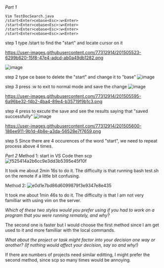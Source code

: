 
*Part 1*

    Vim TestDocSearch.java
    /start<Enter>cebase<Esc>:w<Enter>
    /start<Enter>cebase<Esc>:w<Enter>
    /start<Enter>cebase<Esc>:w<Enter>
    /start<Enter>cebase<Esc>:w<Enter>

step 1
type /start<Enter> to find the "start" and locate cursor on it
    
https://user-images.githubusercontent.com/77312914/201505523-6299b620-15f8-47e4-adcd-ab0a49db1282.png

![image](https://user-images.githubusercontent.com/77312914/201505523-6299b620-15f8-47e4-adcd-ab0a49db1282.png)

step 2
type ce base to delete the "start" and change it to "base"
![image](https://user-images.githubusercontent.com/77312914/201505559-84712b5b-e5ba-4139-a109-498c30afd45e.png)

step 3
press <Esc>:w to exit to normal mode and save the change
![image](https://user-images.githubusercontent.com/77312914/201505595-6a96be32-f4b2-4ba4-89e4-b35719f9b1c3.png)
    
https://user-images.githubusercontent.com/77312914/201505595-6a96be32-f4b2-4ba4-89e4-b35719f9b1c3.png

step 4
press <Enter> to excute the save and see the results saying that "saved successfully"
![image](https://user-images.githubusercontent.com/77312914/201505600-186ee911-9b1d-4b8e-a3da-56528e7f7659.png)

https://user-images.githubusercontent.com/77312914/201505600-186ee911-9b1d-4b8e-a3da-56528e7f7659.png

step 5
Since there are 4 occurences of the word "start", we need to repeat process above 4 times.


*Part 2*
Method 1: start in VS Code then scp
![f525414a2b6cc9e3dd3b5395e45f10f](https://user-images.githubusercontent.com/77312914/201507363-1912a3eb-4777-4681-bdac-ed7d1d38b38a.jpg)

It took me about 2min 16s to do it. The difficulty is that running bash test.sh on the remote if a little bit confusing.

Method 2:
![e0d1e7bd86d6099879f3e9347e8e435](https://user-images.githubusercontent.com/77312914/201507380-19fd6c99-0622-4410-90af-cb18583c4f53.jpg)

It took me about 1min 46s to do it. The difficulty is that I am not very familliar with using vim on the server.

*Which of these two styles would you prefer using if you had to work on a program that you were running remotely, and why?*

The second one is faster but I would choose the first method since I am get used to it and more familliar with the local commands.

*What about the project or task might factor into your decision one way or another? (If nothing would affect your decision, say so and why!)*

If there are numbers of projects need similar editting, I might prefer the second method, since scp so many times would be annoying. 

